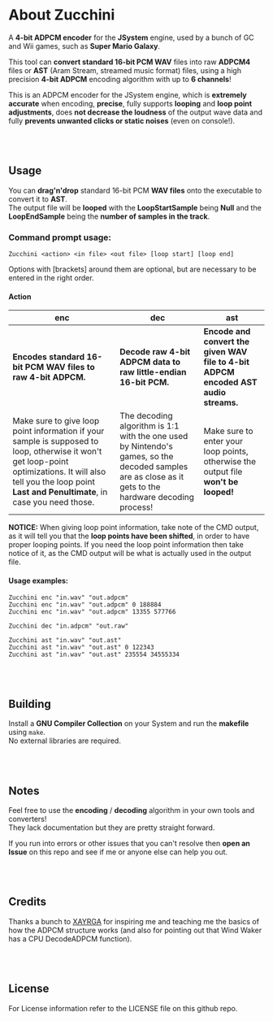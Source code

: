 # About Zucchini

A **4-bit ADPCM encoder** for the **JSystem** engine, used by a bunch of GC and Wii games, such as **Super Mario Galaxy**.

This tool can **convert standard 16-bit PCM WAV** files into raw **ADPCM4** files or **AST** (Aram Stream, streamed music format) files, using a high precision **4-bit ADPCM** encoding algorithm with up to **6 channels**!

This is an ADPCM encoder for the JSystem engine, which is **extremely accurate** when encoding, **precise**, fully supports **looping** and **loop point adjustments**, does **not decrease the loudness** of the output wave data and fully **prevents unwanted clicks or static noises** (even on console!).

<br>
<br>

## Usage

You can **drag'n'drop** standard 16-bit PCM **WAV files** onto the executable to convert it to **AST**.<br>
The output file will be **looped** with the **LoopStartSample** being **Null** and the **LoopEndSample** being the **number of samples in the track**.


### Command prompt usage:

```
Zucchini <action> <in file> <out file> [loop start] [loop end]
```

Options with [brackets] around them are optional, but are necessary to be entered in the right order.

#### Action
| enc   | dec  | ast  |
| ---- | ---- | ---- |
| **Encodes standard 16-bit PCM WAV files to raw 4-bit ADPCM.** | **Decode raw 4-bit ADPCM data to raw little-endian 16-bit PCM.** | **Encode and convert the given WAV file to 4-bit ADPCM encoded AST audio streams.** |
| Make sure to give loop point information if your sample is supposed to loop, otherwise it won't get loop-point optimizations. It will also tell you the loop point **Last and Penultimate**, in case you need those. | The decoding algorithm is 1:1 with the one used by Nintendo's games, so the decoded samples are as close as it gets to the hardware decoding process! | Make sure to enter your loop points, otherwise the output file **won't be looped!** |

**NOTICE:** When giving loop point information, take note of the CMD output, as it will tell you that the **loop points have been shifted**, in order to have proper looping points. If you need the loop point information then take notice of it, as the CMD output will be what is actually used in the output file.

#### Usage examples:

```
Zucchini enc "in.wav" "out.adpcm"
Zucchini enc "in.wav" "out.adpcm" 0 188884
Zucchini enc "in.wav" "out.adpcm" 13355 577766

Zucchini dec "in.adpcm" "out.raw"

Zucchini ast "in.wav" "out.ast"
Zucchini ast "in.wav" "out.ast" 0 122343
Zucchini ast "in.wav" "out.ast" 235554 34555334
```

<br>
<br>

## Building
Install a **GNU Compiler Collection** on your System and run the **makefile** using ``make``.<br>
No external libraries are required.


<br>
<br>

## Notes
Feel free to use the **encoding** / **decoding** algorithm in your own tools and converters!<br>
They lack documentation but they are pretty straight forward.

If you run into errors or other issues that you can't resolve then **open an Issue** on this repo and see if me or anyone else can help you out.

<br>
<br>

## Credits

Thanks a bunch to [XAYRGA](https://github.com/XAYRGA) for inspiring me and teaching me the basics of how the ADPCM structure works (and also for pointing out that Wind Waker has a CPU DecodeADPCM function).

<br>
<br>

## License
For License information refer to the LICENSE file on this github repo.
